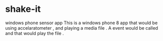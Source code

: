 # shake-it
windows phone sensor app
This is a windows phone 8 app that would be using accelaratometer , and playing a media file . A event would be called and that would play the file .
